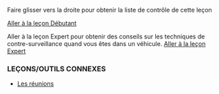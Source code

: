 [Title]: # (Et maintenant ?)
[Order]: # (10)

Faire glisser vers la droite pour obtenir la liste de contrôle de cette leçon

[Aller à la leçon Débutant](umbrella://lesson/counter_surveillance/0)

Aller à la leçon Expert pour obtenir des conseils sur les techniques de contre-surveillance quand vous êtes dans un véhicule.
[Aller à la leçon Expert](umbrella://lesson/counter_surveillance/2)

### LEÇONS/OUTILS CONNEXES

* [Les réunions](umbrella://lesson/meetings)
